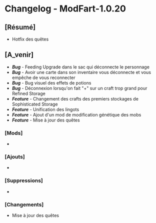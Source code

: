 # Changelog - ModFart-1.0.20

## [Résumé]
- Hotfix des quêtes

## [A_venir]
- ***Bug*** - Feeding Upgrade dans le sac qui déconnecte le personnage
- ***Bug*** - Avoir une carte dans son inventaire vous déconnecte et vous empêche de vous reconnecter
- ***Bug*** - Bug visuel des effets de potions
- ***Bug*** - Déconnexion lorsqu'on fait "+" sur un craft trop grand pour Refined Storage
- ***Feature*** - Changement des crafts des premiers stockages de Sophisticated Storage
- ***Feature*** - Unification des lingots
- ***Feature*** - Ajout d'un mod de modification génétique des mobs
- ***Feature*** - Mise à jour des quêtes

### [Mods]
- 

### [Ajouts]
- 

### [Suppressions]
- 

### [Changements]
- Mise à jour des quêtes